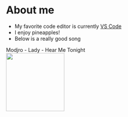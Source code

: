 # About me

* My favorite code editor is currently [VS Code](https://code.visualstudio.com/)
* I enjoy pineapples!
* Below is a really good song

Modjro - Lady - Hear Me Tonight
</br><a href="https://open.spotify.com/track/49X0LAl6faAusYq02PRAY6" rel="Lady - Hear Me Tonight"><img src="https://i.scdn.co/image/ab67616d0000b27354c5c304064df85d61253ac7" height="160" width="160" ></a>

